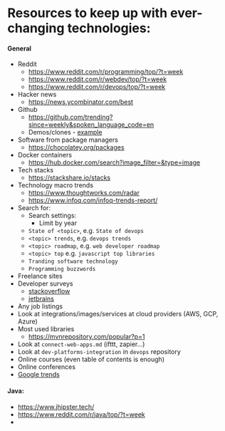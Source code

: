 # Resources to keep up with ever-changing technologies:

#### General
* Reddit
    * https://www.reddit.com/r/programming/top/?t=week
    * https://www.reddit.com/r/webdev/top/?t=week
    * https://www.reddit.com/r/devops/top/?t=week
* Hacker news
    * https://news.ycombinator.com/best
* Github
    * https://github.com/trending?since=weekly&spoken_language_code=en
    * Demos/clones - [example](https://github.com/gothinkster/realworld)
* Software from package managers
    * https://chocolatey.org/packages
* Docker containers
    * https://hub.docker.com/search?image_filter=&type=image
* Tech stacks
    * https://stackshare.io/stacks
* Technology macro trends
    * https://www.thoughtworks.com/radar
    * https://www.infoq.com/infoq-trends-report/
* Search for: 
    * Search settings:
        * Limit by year
    * `State of <topic>`, e.g. `State of devops`
    * `<topic> trends`, e.g. `devops trends`
    * `<topic> roadmap`, e.g. `web developer roadmap`
    * `<topic> top` e.g. `javascript top libraries`
    * `Tranding software technology`
    * `Programming buzzwords`
* Freelance sites
* Developer surveys
    * [stackoverflow](https://insights.stackoverflow.com/survey/2020)
    * [jetbrains](https://www.jetbrains.com/lp/devecosystem-2021/)
* Any job listings
* Look at integrations/images/services at cloud providers (AWS, GCP, Azure)
* Most used libraries
    * https://mvnrepository.com/popular?p=1
* Look at `connect-web-apps.md` (ifttt, zapier...)
* Look at `dev-platforms-integration` in `devops` repository
* Online courses (even table of contents is enough)
* Online conferences
* [Google trends](https://trends.google.com/trends/explore?q=%2Fm%2F07sbkfb,%2Fm%2F02p97)

#### Java:
* https://www.jhipster.tech/
* https://www.reddit.com/r/java/top/?t=week
* 
